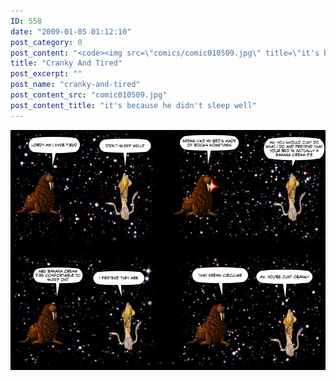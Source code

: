 ```yaml
---
ID: 558
date: "2009-01-05 01:12:10"
post_category: 0
post_content: "<code><img src=\"comics/comic010509.jpg\" title=\"it's because he didn't sleep well\" /></code>/>"
title: "Cranky And Tired"
post_excerpt: ""
post_name: "cranky-and-tired"
post_content_src: "comic010509.jpg"
post_content_title: "it's because he didn't sleep well"
---
```



[![it's because he didn't sleep well](/comics-hi-res/comic010509.jpg)](/comics-hi-res/comic010509.jpg "it's because he didn't sleep well")
